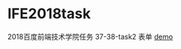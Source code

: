 # IFE2018task
2018百度前端技术学院任务
37-38-task2
表单
[demo](https://gokoumashiro.github.io/IFE2018task/37-38/37-38-task2/main.html)
